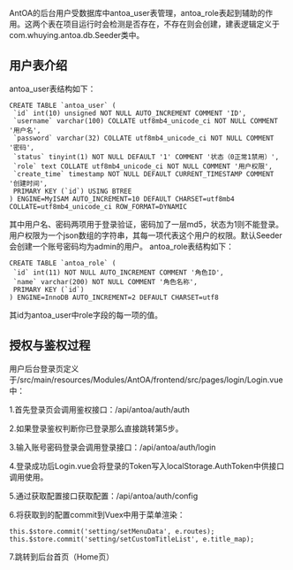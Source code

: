 AntOA的后台用户受数据库中antoa_user表管理，antoa_role表起到辅助的作用。这两个表在项目运行时会检测是否存在，不存在则会创建，建表逻辑定义于com.whuying.antoa.db.Seeder类中。

## 用户表介绍

antoa_user表结构如下：
```
CREATE TABLE `antoa_user` (
 `id` int(10) unsigned NOT NULL AUTO_INCREMENT COMMENT 'ID',
 `username` varchar(100) COLLATE utf8mb4_unicode_ci NOT NULL COMMENT '用户名',
 `password` varchar(32) COLLATE utf8mb4_unicode_ci NOT NULL COMMENT '密码',
 `status` tinyint(1) NOT NULL DEFAULT '1' COMMENT '状态（0正常1禁用）',
 `role` text COLLATE utf8mb4_unicode_ci NOT NULL COMMENT '用户权限',
 `create_time` timestamp NOT NULL DEFAULT CURRENT_TIMESTAMP COMMENT '创建时间',
 PRIMARY KEY (`id`) USING BTREE
) ENGINE=MyISAM AUTO_INCREMENT=10 DEFAULT CHARSET=utf8mb4 COLLATE=utf8mb4_unicode_ci ROW_FORMAT=DYNAMIC
```
其中用户名、密码两项用于登录验证，密码加了一层md5，状态为1则不能登录。用户权限为一个json数组的字符串，其每一项代表这个用户的权限。默认Seeder会创建一个账号密码均为admin的用户。
antoa_role表结构如下：
```
CREATE TABLE `antoa_role` (
 `id` int(11) NOT NULL AUTO_INCREMENT COMMENT '角色ID',
 `name` varchar(200) NOT NULL COMMENT '角色名称',
 PRIMARY KEY (`id`)
) ENGINE=InnoDB AUTO_INCREMENT=2 DEFAULT CHARSET=utf8
```
其id为antoa_user中role字段的每一项的值。

## 授权与鉴权过程
用户后台登录页定义于/src/main/resources/Modules/AntOA/frontend/src/pages/login/Login.vue中：

1.首先登录页会调用鉴权接口：/api/antoa/auth/auth

2.如果登录鉴权判断你已登录那么直接跳转第5步。

3.输入账号密码登录会调用登录接口：/api/antoa/auth/login

4.登录成功后Login.vue会将登录的Token写入localStorage.AuthToken中供接口调用使用。

5.通过获取配置接口获取配置：/api/antoa/auth/config

6.将获取到的配置commit到Vuex中用于菜单渲染：
```
this.$store.commit('setting/setMenuData', e.routes);
this.$store.commit('setting/setCustomTitleList', e.title_map);
```
7.跳转到后台首页（Home页）